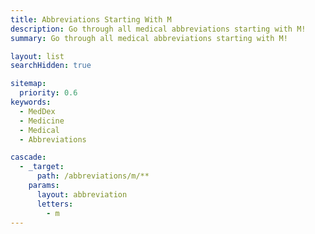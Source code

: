 ```yaml
---
title: Abbreviations Starting With M
description: Go through all medical abbreviations starting with M!
summary: Go through all medical abbreviations starting with M!

layout: list
searchHidden: true

sitemap:
  priority: 0.6
keywords:
  - MedDex
  - Medicine
  - Medical
  - Abbreviations

cascade:
  - _target:
      path: /abbreviations/m/**
    params:
      layout: abbreviation
      letters:
        - m
---
```

